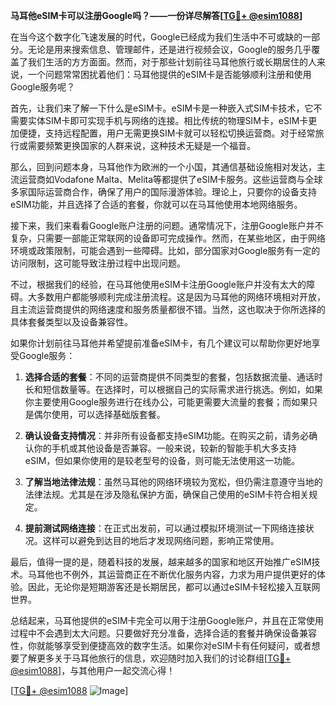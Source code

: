**马耳他eSIM卡可以注册Google吗？——一份详尽解答[[TG💪+ @esim1088](https://t.me/s/esim1088)]**

在当今这个数字化飞速发展的时代，Google已经成为我们生活中不可或缺的一部分。无论是用来搜索信息、管理邮件，还是进行视频会议，Google的服务几乎覆盖了我们生活的方方面面。然而，对于那些计划前往马耳他旅行或长期居住的人来说，一个问题常常困扰着他们：马耳他提供的eSIM卡是否能够顺利注册和使用Google服务呢？

首先，让我们来了解一下什么是eSIM卡。eSIM卡是一种嵌入式SIM卡技术，它不需要实体SIM卡即可实现手机与网络的连接。相比传统的物理SIM卡，eSIM卡更加便捷，支持远程配置，用户无需更换SIM卡就可以轻松切换运营商。对于经常旅行或需要频繁更换国家的人群来说，这种技术无疑是一个福音。

那么，回到问题本身，马耳他作为欧洲的一个小国，其通信基础设施相对发达，主流运营商如Vodafone Malta、Melita等都提供了eSIM卡服务。这些运营商与全球多家国际运营商合作，确保了用户的国际漫游体验。理论上，只要你的设备支持eSIM功能，并且选择了合适的套餐，你就可以在马耳他使用本地网络服务。

接下来，我们来看看Google账户注册的问题。通常情况下，注册Google账户并不复杂，只需要一部能正常联网的设备即可完成操作。然而，在某些地区，由于网络环境或政策限制，可能会遇到一些障碍。比如，部分国家对Google服务有一定的访问限制，这可能导致注册过程中出现问题。

不过，根据我们的经验，在马耳他使用eSIM卡注册Google账户并没有太大的障碍。大多数用户都能够顺利完成注册流程。这是因为马耳他的网络环境相对开放，且主流运营商提供的网络速度和服务质量都很不错。当然，这也取决于你所选择的具体套餐类型以及设备兼容性。

如果你计划前往马耳他并希望提前准备eSIM卡，有几个建议可以帮助你更好地享受Google服务：

1. **选择合适的套餐**：不同的运营商提供不同类型的套餐，包括数据流量、通话时长和短信数量等。在选择时，可以根据自己的实际需求进行挑选。例如，如果你主要使用Google服务进行在线办公，可能更需要大流量的套餐；而如果只是偶尔使用，可以选择基础版套餐。

2. **确认设备支持情况**：并非所有设备都支持eSIM功能。在购买之前，请务必确认你的手机或其他设备是否兼容。一般来说，较新的智能手机大多支持eSIM，但如果你使用的是较老型号的设备，则可能无法使用这一功能。

3. **了解当地法律法规**：虽然马耳他的网络环境较为宽松，但仍需注意遵守当地的法律法规。尤其是在涉及隐私保护方面，确保自己使用的eSIM卡符合相关规定。

4. **提前测试网络连接**：在正式出发前，可以通过模拟环境测试一下网络连接状况。这样可以避免到达目的地后才发现网络问题，影响正常使用。

最后，值得一提的是，随着科技的发展，越来越多的国家和地区开始推广eSIM技术。马耳他也不例外，其运营商正在不断优化服务内容，力求为用户提供更好的体验。因此，无论你是短期游客还是长期居民，都可以通过eSIM卡轻松接入互联网世界。

总结起来，马耳他提供的eSIM卡完全可以用于注册Google账户，并且在正常使用过程中不会遇到太大问题。只要做好充分准备，选择合适的套餐并确保设备兼容性，你就能够享受到便捷高效的数字生活。如果你对eSIM卡有任何疑问，或者想要了解更多关于马耳他旅行的信息，欢迎随时加入我们的讨论群组[[TG💪+ @esim1088](https://t.me/s/esim1088)]，与其他用户一起交流心得！

[[TG💪+ @esim1088](https://t.me/s/esim1088) ![Image](https://i.postimg.cc/4NQfJmqS/Snipaste-2025-05-13-00-14-12.png)]